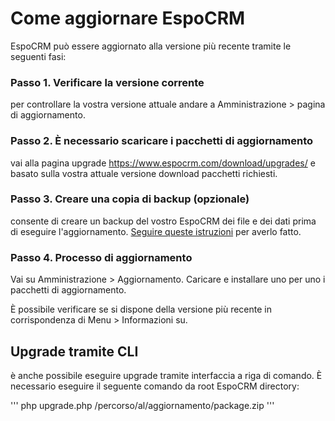 # Come aggiornare EspoCRM

EspoCRM può essere aggiornato alla versione più recente tramite le seguenti fasi:

### Passo 1. Verificare la versione corrente

per controllare la vostra versione attuale andare a Amministrazione > pagina di aggiornamento.

### Passo 2. È necessario scaricare i pacchetti di aggiornamento

vai alla pagina upgrade https://www.espocrm.com/download/upgrades/ e basato sulla vostra attuale versione download pacchetti richiesti.

### Passo 3. Creare una copia di backup (opzionale)

consente di creare un backup del vostro EspoCRM dei file e dei dati prima di eseguire l'aggiornamento. [Seguire queste istruzioni](https://github.com/espocrm/documentation/blob/master/administration/backup-and-restore.md) per averlo fatto.

### Passo 4. Processo di aggiornamento

Vai su Amministrazione > Aggiornamento. Caricare e installare uno per uno i pacchetti di aggiornamento.

È possibile verificare se si dispone della versione più recente in corrispondenza di Menu > Informazioni su.

## Upgrade tramite CLI

è anche possibile eseguire upgrade tramite interfaccia a riga di comando. È necessario eseguire il seguente comando da root EspoCRM directory:

'''
php upgrade.php /percorso/al/aggiornamento/package.zip
'''
